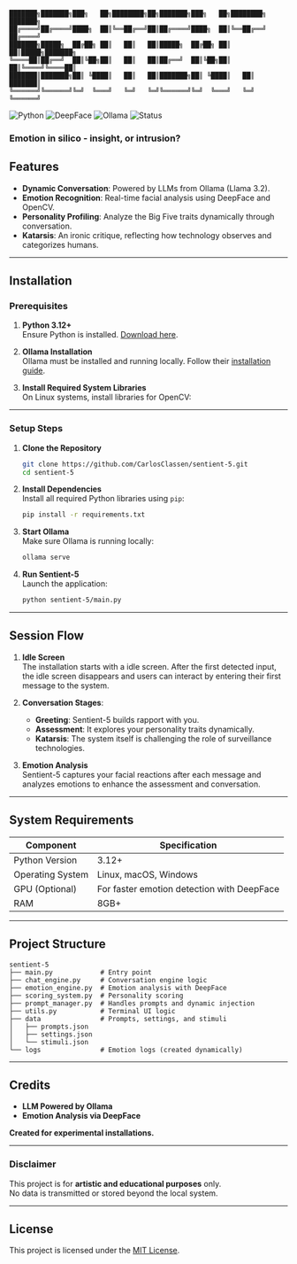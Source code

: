 ```
███████╗███████╗███╗   ██╗████████╗██╗███████╗███╗   ██╗████████╗   ███████╗
██╔════╝██╔════╝████╗  ██║╚══██╔══╝██║██╔════╝████╗  ██║╚══██╔══╝   ██╔════╝
███████╗█████╗  ██╔██╗ ██║   ██║   ██║█████╗  ██╔██╗ ██║   ██║█████╗███████╗
╚════██║██╔══╝  ██║╚██╗██║   ██║   ██║██╔══╝  ██║╚██╗██║   ██║╚════╝╚════██║
███████║███████╗██║ ╚████║   ██║   ██║███████╗██║ ╚████║   ██║      ███████║
╚══════╝╚══════╝╚═╝  ╚═══╝   ╚═╝   ╚═╝╚══════╝╚═╝  ╚═══╝   ╚═╝      ╚══════╝
```


![Python](https://img.shields.io/badge/Python-3.12-blue?style=flat-square&logo=python)  ![DeepFace](https://img.shields.io/badge/DeepFace-Emotion_Engine-yellow?style=flat-square)  ![Ollama](https://img.shields.io/badge/LLM-Ollama_Required-red?style=flat-square)  ![Status](https://img.shields.io/badge/Status-Experimental-orange?style=flat-square)

### **Emotion in silico - insight, or intrusion?**  

## **Features**  

- **Dynamic Conversation**: Powered by LLMs from Ollama (Llama 3.2).  
- **Emotion Recognition**: Real-time facial analysis using DeepFace and OpenCV.  
- **Personality Profiling**: Analyze the Big Five traits dynamically through conversation.  
- **Katarsis**: An ironic critique, reflecting how technology observes and categorizes humans.  

---

## **Installation**

### **Prerequisites**
1. **Python 3.12+**  
   Ensure Python is installed. [Download here](https://www.python.org/downloads/).  

2. **Ollama Installation**  
   Ollama must be installed and running locally. Follow their [installation guide](https://github.com/ollama/ollama).  

3. **Install Required System Libraries**  
   On Linux systems, install libraries for OpenCV:  


---

### **Setup Steps**

1. **Clone the Repository**  
   ```bash
   git clone https://github.com/CarlosClassen/sentient-5.git
   cd sentient-5
   ```

2. **Install Dependencies**  
   Install all required Python libraries using `pip`:  
   ```bash
   pip install -r requirements.txt
   ```

3. **Start Ollama**  
   Make sure Ollama is running locally:
   ```bash
   ollama serve
   ```

4. **Run Sentient-5**  
   Launch the application:  
   ```bash
   python sentient-5/main.py
   ```

---

## **Session Flow**

1. **Idle Screen**  
   The installation starts with a idle screen. After the first detected input, the idle screen disappears and users can interact by entering their first message to the system.  

2. **Conversation Stages**:  
   - **Greeting**: Sentient-5 builds rapport with you.  
   - **Assessment**: It explores your personality traits dynamically.  
   - **Katarsis**: The system itself is challenging the role of surveillance technologies.  

3. **Emotion Analysis**  
   Sentient-5 captures your facial reactions after each message and analyzes emotions to enhance the assessment and conversation.  

---

## **System Requirements**

| **Component**      | **Specification**                          |  
|---------------------|--------------------------------------------|  
| Python Version      | 3.12+                                     |  
| Operating System    | Linux, macOS, Windows                     |  
| GPU (Optional)      | For faster emotion detection with DeepFace|  
| RAM                 | 8GB+                                      |  

---

## **Project Structure**  

```plaintext
sentient-5
├── main.py            # Entry point
├── chat_engine.py     # Conversation engine logic
├── emotion_engine.py  # Emotion analysis with DeepFace
├── scoring_system.py  # Personality scoring
├── prompt_manager.py  # Handles prompts and dynamic injection
├── utils.py           # Terminal UI logic
├── data               # Prompts, settings, and stimuli
│   ├── prompts.json
│   ├── settings.json
│   └── stimuli.json
└── logs               # Emotion logs (created dynamically)
```

---

## **Credits**

- **LLM Powered by Ollama**  
- **Emotion Analysis via DeepFace**  

**Created for experimental installations.**  

---

### **Disclaimer**  
This project is for **artistic and educational purposes** only.  
No data is transmitted or stored beyond the local system.  

---

## **License**  
This project is licensed under the [MIT License](LICENSE).  